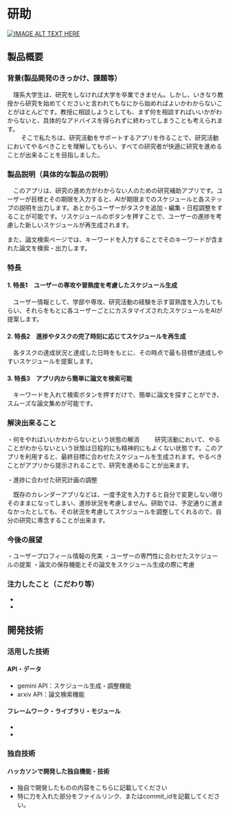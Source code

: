 # 研助

[![IMAGE ALT TEXT HERE](https://jphacks.com/wp-content/uploads/2025/05/JPHACKS2025_ogp.jpg)](https://www.youtube.com/watch?v=lA9EluZugD8)

## 製品概要
### 背景(製品開発のきっかけ、課題等）
　理系大学生は、研究をしなければ大学を卒業できません。しかし、いきなり教授から研究を始めてくださいと言われてもなにから始めればよいかわからないことがほとんどです。教授に相談しようとしても、まず何を相談すればいいかがわからないと、具体的なアドバイスを得られずに終わってしまうことも考えられます。  
　
　そこで私たちは、研究活動をサポートするアプリを作ることで、研究活動においてやるべきことを理解してもらい、すべての研究者が快適に研究を進めることが出来ることを目指しました。
 
### 製品説明（具体的な製品の説明）
　このアプリは、研究の進め方がわからない人のための研究補助アプリです。ユーザーが目標とその期限を入力すると、AIが期限までのスケジュールと各ステップの説明を出力します。あとからユーザーがタスクを追加・編集・日程調整をすることが可能です。リスケジュールのボタンを押すことで、ユーザーの進捗を考慮した新しいスケジュールが再生成されます。
 
  また、論文検索ページでは、キーワードを入力することでそのキーワードが含まれた論文を検索・出力します。
### 特長
#### 1. 特長1　ユーザーの専攻や習熟度を考慮したスケジュール生成
　ユーザー情報として、学部や専攻、研究活動の経験を示す習熟度を入力してもらい、それらをもとに各ユーザーごとにカスタマイズされたスケジュールをAIが提案します。
#### 2. 特長2　進捗やタスクの完了時刻に応じてスケジュールを再生成
　各タスクの達成状況と達成した日時をもとに、その時点で最も目標が達成しやすいスケジュールを提案します。
#### 3. 特長3　アプリ内から簡単に論文を検索可能
　キーワードを入れて検索ボタンを押すだけで、簡単に論文を探すことができ、スムーズな論文集めが可能です。

### 解決出来ること
・何をやればいいかわからないという状態の解消
　
　研究活動において、やることがわからないという状態は日程的にも精神的にもよくない状態です。このアプリを利用すると、最終目標に合わせたスケジュールを生成されます。やるべきことがアプリから提示されることで、研究を進めることが出来ます。

・進捗に合わせた研究計画の調整

　既存のカレンダーアプリなどは、一度予定を入力すると自分で変更しない限りそのままになってしまい、進捗状況を考慮しません。研助では、予定通りに進まなかったとしても、その状況を考慮してスケジュールを調整してくれるので、自分の研究に専念することが出来ます。
　
### 今後の展望

・ユーザープロフィール情報の充実
・ユーザーの専門性に合わせたスケジュールの提案
・論文の保存機能とその論文をスケジュール生成の際に考慮

### 注力したこと（こだわり等）
* 
* 

## 開発技術
### 活用した技術
#### API・データ
* gemini API：スケジュール生成・調整機能
* arxiv API：論文検索機能

#### フレームワーク・ライブラリ・モジュール
* 
* 


### 独自技術
#### ハッカソンで開発した独自機能・技術
* 独自で開発したものの内容をこちらに記載してください
* 特に力を入れた部分をファイルリンク、またはcommit_idを記載してください。
